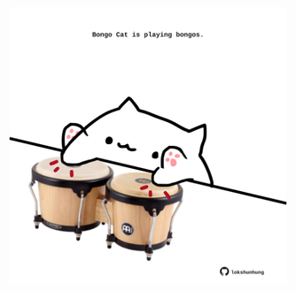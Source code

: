 <!-- built at 16/05/2021, 10:02:17 UTC -->
<p align="center">
  <img width="500" height="500" src="./ReadmeImage.svg">
</p>
